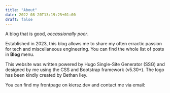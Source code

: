 ```yaml
---
title: "About"
date: 2022-08-20T13:19:25+01:00
draft: false
---
```


A blog that is good, _occassionally poor_.

Established in 2023, this blog allows me to share my often erractic passion for tech and miscellaneous engineering. You can find the whole list of posts in **Blog** menu.

This website was written powered by Hugo Single-Site Generator (SSG) and designed by me using the CSS and Bootstrap framework (v5.30+). The logo has been kindly created by Bethan Iley.

You can find my frontpage on kiersz.dev and contact me via email: 